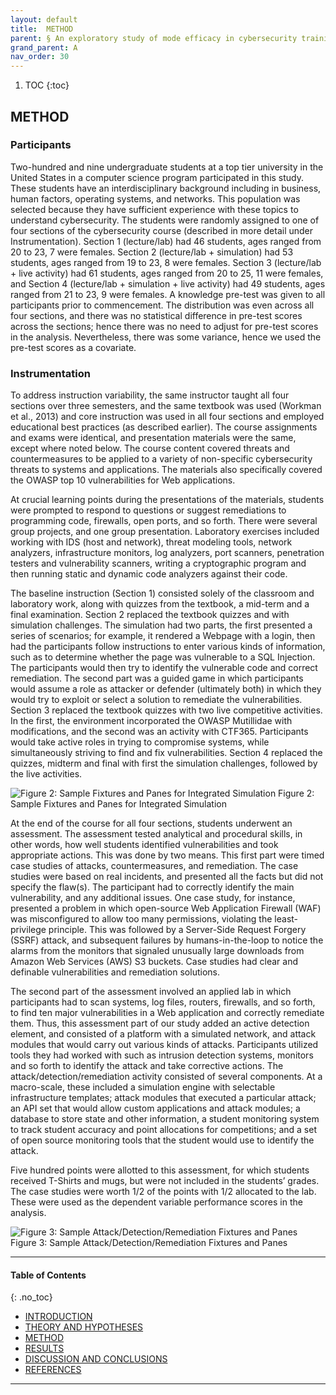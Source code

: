 ```yaml
---
layout: default
title:  METHOD 
parent: § An exploratory study of mode efficacy in cybersecurity training
grand_parent: A 
nav_order: 30 
---
```

<style>
.dont-break-out {
  /* These are technically the same, but use both */
  overflow-wrap: break-word;
  word-wrap: break-word;

     -ms-word-break: break-all;
  /* This is the dangerous one in WebKit, as it breaks things wherever */
  word-break: break-all;
  /* Instead use this non-standard one: */
  word-break: break-word;
}

.youtube-container {
    position: relative;
    width: 100%;
    height: 0;
    padding-bottom: 56.25%;
}
.youtube-video {
    position: absolute;
    top: 0;
    left: 0;
    width: 100%;
    height: 100%;
}

</style>

<div class="dont-break-out" markdown="1">

1. TOC
{:toc}

## METHOD

### Participants
Two-hundred and nine undergraduate students at a top tier university in the United States in a computer science program participated in this study. These students have an interdisciplinary background including in business, human factors, operating systems, and networks. This population was selected because they have sufficient experience with these topics to understand cybersecurity. The students were randomly assigned to one of four sections of the cybersecurity course (described in more detail under Instrumentation). Section 1 (lecture/lab) had 46 students, ages ranged from 20 to 23, 7 were females. Section 2 (lecture/lab + simulation) had 53 students, ages ranged from 19 to 23, 8 were females. Section 3 (lecture/lab + live activity) had 61 students, ages ranged from 20 to 25, 11 were females, and Section 4 (lecture/lab + simulation + live activity) had 49 students, ages ranged from 21 to 23, 9 were females. A knowledge pre-test was given to all participants prior to commencement. The distribution was even across all four sections, and there was no statistical difference in pre-test scores across the sections; hence there was no need to adjust for pre-test scores in the analysis. Nevertheless, there was some variance, hence we used the pre-test scores as a covariate.

### Instrumentation
To address instruction variability, the same instructor taught all four sections over three semesters, and the same textbook was used (Workman et al., 2013) and core instruction was used in all four sections and employed educational best practices (as described earlier). The course assignments and exams were identical, and presentation materials were the same, except where noted below. The course content covered threats and countermeasures to be applied to a variety of non-specific cybersecurity threats to systems and applications. The materials also specifically covered the OWASP top 10 vulnerabilities for Web applications.

At crucial learning points during the presentations of the materials, students were prompted to respond to questions or suggest remediations to programming code, firewalls, open ports, and so forth. There were several group projects, and one group presentation. Laboratory exercises included working with IDS (host and network), threat modeling tools, network analyzers, infrastructure monitors, log analyzers, port scanners, penetration testers and vulnerability scanners, writing a cryptographic program and then running static and dynamic code analyzers against their code.

The baseline instruction (Section 1) consisted solely of the classroom and laboratory work, along with quizzes from the textbook, a mid-term and a final examination. Section 2 replaced the textbook quizzes and with simulation challenges. The simulation had two parts, the first presented a series of scenarios; for example, it rendered a Webpage with a login, then had the participants follow instructions to enter various kinds of information, such as to determine whether the page was vulnerable to a SQL Injection. The participants would then try to identify the vulnerable code and correct remediation. The second part was a guided game in which participants would assume a role as attacker or defender (ultimately both) in which they would try to exploit or select a solution to remediate the vulnerabilities. Section 3 replaced the textbook quizzes with two live competitive activities. In the first, the environment incorporated the OWASP Mutillidae with modifications, and the second was an activity with CTF365. Participants would take active roles in trying to compromise systems, while simultaneously striving to find and fix vulnerabilities. Section 4 replaced the quizzes, midterm and final with first the simulation challenges, followed by the live activities.

![Figure 2: Sample Fixtures and Panes for Integrated Simulation](https://statics.bsafes.com/images/papers/An-exploratory-study-of-mode-efficacy-in-cybersecurity-training-fig-2.png)
Figure 2: Sample Fixtures and Panes for Integrated Simulation

At the end of the course for all four sections, students underwent an assessment. The assessment tested analytical and procedural skills, in other words, how well students identified vulnerabilities and took appropriate actions. This was done by two means. This first part were timed case studies of attacks, countermeasures, and remediation. The case studies were based on real incidents, and presented all the facts but did not specify the flaw(s). The participant had to correctly identify the main vulnerability, and any additional issues. One case study, for instance, presented a problem in which open-source Web Application Firewall (WAF) was misconfigured to allow too many permissions, violating the least-privilege principle. This was followed by a Server-Side Request Forgery (SSRF) attack, and subsequent failures by humans-in-the-loop to notice the alarms from the monitors that signaled unusually large downloads from Amazon Web Services (AWS) S3 buckets. Case studies had clear and definable vulnerabilities and remediation solutions.

The second part of the assessment involved an applied lab in which participants had to scan systems, log files, routers, firewalls, and so forth, to find ten major vulnerabilities in a Web application and correctly remediate them. Thus, this assessment part of our study added an active detection element, and consisted of a platform with a simulated network, and attack modules that would carry out various kinds of attacks. Participants utilized tools they had worked with such as intrusion detection systems, monitors and so forth to identify the attack and take corrective actions. The attack/detection/remediation activity consisted of several components. At a macro-scale, these included a simulation engine with selectable infrastructure templates; attack modules that executed a particular attack; an API set that would allow custom applications and attack modules; a database to store state and other information, a student monitoring system to track student accuracy and point allocations for competitions; and a set of open source monitoring tools that the student would use to identify the attack.

Five hundred points were allotted to this assessment, for which students received T-Shirts and mugs, but were not included in the students’ grades. The case studies were worth 1/2 of the points with 1/2 allocated to the lab. These were used as the dependent variable performance scores in the analysis.

![Figure 3: Sample Attack/Detection/Remediation Fixtures and Panes](https://statics.bsafes.com/images/papers/An-exploratory-study-of-mode-efficacy-in-cybersecurity-training-fig-3.png)
Figure 3: Sample Attack/Detection/Remediation Fixtures and Panes

***

#### Table of Contents
{: .no_toc}

<ul><li> <a href="/docs/A/An-exploratory-study-of-mode-efficacy-in-cybersecurity-training-1/">INTRODUCTION</a></li><li> <a href="/docs/A/An-exploratory-study-of-mode-efficacy-in-cybersecurity-training-2/">THEORY AND HYPOTHESES</a></li><li> <a href="/docs/A/An-exploratory-study-of-mode-efficacy-in-cybersecurity-training-3/">METHOD</a></li><li> <a href="/docs/A/An-exploratory-study-of-mode-efficacy-in-cybersecurity-training-4/">RESULTS</a></li><li> <a href="/docs/A/An-exploratory-study-of-mode-efficacy-in-cybersecurity-training-5/">DISCUSSION AND CONCLUSIONS</a></li><li> <a href="/docs/A/An-exploratory-study-of-mode-efficacy-in-cybersecurity-training-6/">REFERENCES</a></li></ul>

***

</div>
